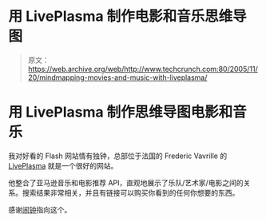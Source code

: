 # 用 LivePlasma 制作电影和音乐思维导图

> 原文：<https://web.archive.org/web/http://www.techcrunch.com:80/2005/11/20/mindmapping-movies-and-music-with-liveplasma/>

# 用 LivePlasma 制作思维导图电影和音乐

 [](https://web.archive.org/web/20220703175116/http://www.liveplasma.com/) 我对好看的 Flash 网站情有独钟，总部位于法国的 Frederic Vavrille 的 [LivePlasma](https://web.archive.org/web/20220703175116/http://www.liveplasma.com/) 就是一个很好的网站。

他整合了亚马逊音乐和电影推荐 API，直观地展示了乐队/艺术家/电影之间的关系。搜索结果非常相关，并且有链接可以购买你看到的任何你想要的东西。

感谢[闹钟](https://web.archive.org/web/20220703175116/http://www.thealarmclock.com/mt/archives/2005/11/pandora_vs_live.html)指向这个。